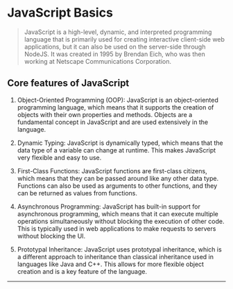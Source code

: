 # JavaScript Basics

> JavaScript is a high-level, dynamic, and interpreted programming language that is primarily used for creating interactive client-side web applications, but it can also be used on the server-side through NodeJS. It was created in 1995 by Brendan Eich, who was then working at Netscape Communications Corporation.

## Core features of JavaScript

1. Object-Oriented Programming (OOP): JavaScript is an object-oriented programming language, which means that it supports the creation of objects with their own properties and methods. Objects are a fundamental concept in JavaScript and are used extensively in the language.

2. Dynamic Typing: JavaScript is dynamically typed, which means that the data type of a variable can change at runtime. This makes JavaScript very flexible and easy to use.

3. First-Class Functions: JavaScript functions are first-class citizens, which means that they can be passed around like any other data type. Functions can also be used as arguments to other functions, and they can be returned as values from functions.

4. Asynchronous Programming: JavaScript has built-in support for asynchronous programming, which means that it can execute multiple operations simultaneously without blocking the execution of other code. This is typically used in web applications to make requests to servers without blocking the UI.

5. Prototypal Inheritance: JavaScript uses prototypal inheritance, which is a different approach to inheritance than classical inheritance used in languages like Java and C++. This allows for more flexible object creation and is a key feature of the language.

---
